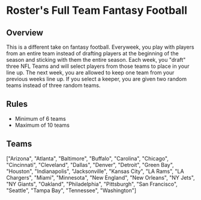 # Roster's Full Team Fantasy Football

## Overview
This is a different take on fantasy football. Everyweek, you play with players from an entire team instead of drafting players at the beginning of the season and sticking with them the entire season. Each week, you "draft" three NFL Teams and will select players from those teams to place in your line up. The next week, you are allowed to keep one team from your previous weeks line up. If you select a keeper, you are given two random teams instead of three random teams. 

## Rules
- Minimum of 6 teams
- Maximum of 10 teams

## Teams
["Arizona", "Atlanta", "Baltimore", "Buffalo", "Carolina", "Chicago", "Cincinnati", "Cleveland", "Dallas", "Denver", "Detroit", "Green Bay", "Houston", "Indianapolis", "Jacksonville", "Kansas City", "LA Rams", "LA Chargers", "Miami", "Minnesota", "New England", "New Orleans", "NY Jets", "NY Giants", "Oakland", "Philadelphia", "Pittsburgh", "San Francisco", "Seattle", "Tampa Bay", "Tennessee", "Washington"]
